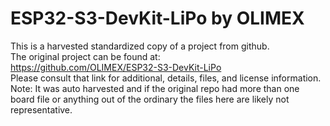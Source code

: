 
# ESP32-S3-DevKit-LiPo by OLIMEX  
This is a harvested standardized copy of a project from github.  
The original project can be found at:  
https://github.com/OLIMEX/ESP32-S3-DevKit-LiPo  
Please consult that link for additional, details, files, and license information.  
Note: It was auto harvested and if the original repo had more than one board file or anything out of the ordinary the files here are likely not representative.  
    
